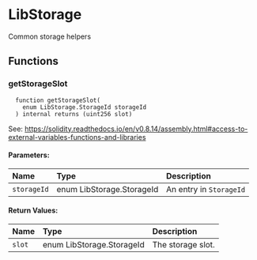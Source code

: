 # LibStorage

Common storage helpers



## Functions
### getStorageSlot
```solidity
  function getStorageSlot(
    enum LibStorage.StorageId storageId
  ) internal returns (uint256 slot)
```
See: https://solidity.readthedocs.io/en/v0.8.14/assembly.html#access-to-external-variables-functions-and-libraries


#### Parameters:
| Name | Type | Description                                                          |
| :--- | :--- | :------------------------------------------------------------------- |
|`storageId` | enum LibStorage.StorageId | An entry in `StorageId`

#### Return Values:
| Name                           | Type          | Description                                                                  |
| :----------------------------- | :------------ | :--------------------------------------------------------------------------- |
|`slot`| enum LibStorage.StorageId | The storage slot.
